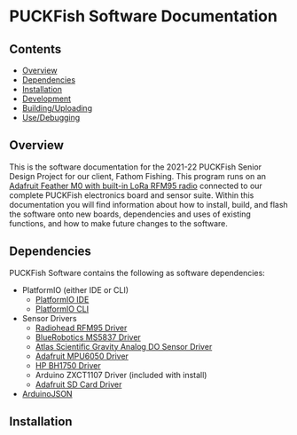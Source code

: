 # PUCKFish Software Documentation

## Contents
- [Overview](#overview)
- [Dependencies](#dependencies)
- [Installation](#installation)
- [Development](#development)
- [Building/Uploading](#building/uploading)
- [Use/Debugging](#use/debugging)

## Overview
This is the software documentation for the 2021-22 PUCKFish Senior Design Project for our client, Fathom Fishing. This program runs on an [Adafruit Feather M0 with built-in LoRa RFM95 radio](https://www.adafruit.com/product/3178) connected to our complete PUCKFish electronics board and sensor suite. Within this documentation you will find information about how to install, build, and flash the software onto new boards, dependencies and uses of existing functions, and how to make future changes to the software.

## Dependencies
PUCKFish Software contains the following as software dependencies:
- PlatformIO (either IDE or CLI)
  - [PlatformIO IDE](https://platformio.org/platformio-ide)
  - [PlatformIO CLI](https://platformio.org/install/cli)
- Sensor Drivers
  - [Radiohead RFM95 Driver](https://www.airspayce.com/mikem/arduino/RadioHead/)
  - [BlueRobotics MS5837 Driver](https://github.com/bluerobotics/BlueRobotics_MS5837_Library)
  - [Atlas Scientific Gravity Analog DO Sensor Driver](https://files.atlas-scientific.com/gravity-DO-ardunio-code.pdf)
  - [Adafruit MPU6050 Driver](https://github.com/adafruit/Adafruit_MPU6050)
  - [HP BH1750 Driver](https://github.com/Starmbi/hp_BH1750)
  - Arduino ZXCT1107 Driver (included with install)
  - [Adafruit SD Card Driver](https://github.com/adafruit/SD)
- [ArduinoJSON](https://github.com/bblanchon/ArduinoJson)

## Installation